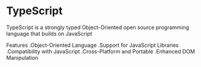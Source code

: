 # TypeScript
TypeScript is a strongly typed Object-Oriented open source programming language that builds on JavaScript

Features
.Object-Oriented Language
.Support for JavaScript Libraries
.Compatibility with JavaScript
.Cross-Platform and Portable
.Enhanced DOM Manipulation
